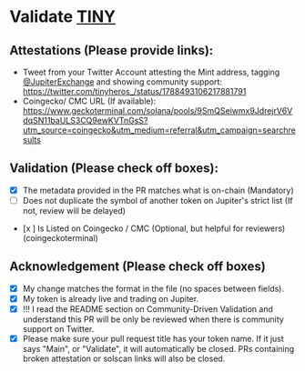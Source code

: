 # Validate [TINY](https://solscan.io/token/D3u7mgroPcbTm62GabAZSLhDS98ybHD9APJLARcdTjXz)

## Attestations (Please provide links):
- Tweet from your Twitter Account attesting the Mint address, tagging [@JupiterExchange](https://twitter.com/JupiterExchange) and showing community support: https://twitter.com/tinyheros_/status/1788493106217881791
- Coingecko/ CMC URL (If available): https://www.geckoterminal.com/solana/pools/9SmQSeiwmx9JdrejrV6VdqSN11baULS3CQ9ewKVTnGsS?utm_source=coingecko&utm_medium=referral&utm_campaign=searchresults

## Validation (Please check off boxes):
- [x] The metadata provided in the PR matches what is on-chain (Mandatory)
- [ ] Does not duplicate the symbol of another token on Jupiter's strict list (If not, review will be delayed)
- [x ] Is Listed on Coingecko / CMC (Optional, but helpful for reviewers)  (coingeckoterminal)

## Acknowledgement (Please check off boxes)
- [x] My change matches the format in the file (no spaces between fields).
- [x] My token is already live and trading on Jupiter.
- [x] !!! I read the README section on Community-Driven Validation and understand this PR will be only be reviewed when there is community support on Twitter.
- [x] Please make sure your pull request title has your token name. If it just says "Main", or "Validate", it will automatically be closed. PRs containing broken attestation or solscan links will also be closed.
